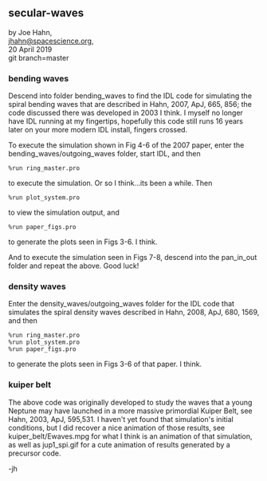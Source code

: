 ## secular-waves

by Joe Hahn,<br />
jhahn@spacescience.org,<br />
20 April 2019<br />
git branch=master


### bending waves

Descend into folder bending_waves to find the IDL code for simulating the 
spiral bending waves that are described in Hahn, 2007, ApJ, 665, 856;
the code discussed there was developed in 2003 I think.
I myself no longer have IDL running at my fingertips, hopefully this code 
still runs 16 years later on your more modern IDL install, fingers crossed.

To execute the simulation shown in Fig 4-6 of the 2007 paper, enter the 
bending_waves/outgoing_waves folder,
start IDL, and then

    %run ring_master.pro

to execute the simulation. Or so I think...its been a while. Then

    %run plot_system.pro

to view the simulation output, and

    %run paper_figs.pro

to generate the plots seen in Figs 3-6. I think.

And to execute the simulation seen in Figs 7-8, descend into the pan_in_out folder
and repeat the above. Good luck!


### density waves

Enter the density_waves/outgoing_waves folder for the IDL code that simulates the 
spiral density waves described in Hahn, 2008, ApJ, 680, 1569, and then

    %run ring_master.pro
    %run plot_system.pro
    %run paper_figs.pro

to generate the plots seen in Figs 3-6 of that paper. I think.


### kuiper belt

The above code was originally developed to study the waves that a young Neptune
may have launched in a more massive primordial Kuiper Belt, see 
Hahn, 2003, ApJ, 595,531. I haven't yet found that
simulation's initial conditions, but I did recover a nice animation of those
results, see kuiper_belt/Ewaves.mpg for what I think is an animation of that 
simulation, as well as jup1_spi.gif for a cute animation of results
generated by a precursor code.

-jh
